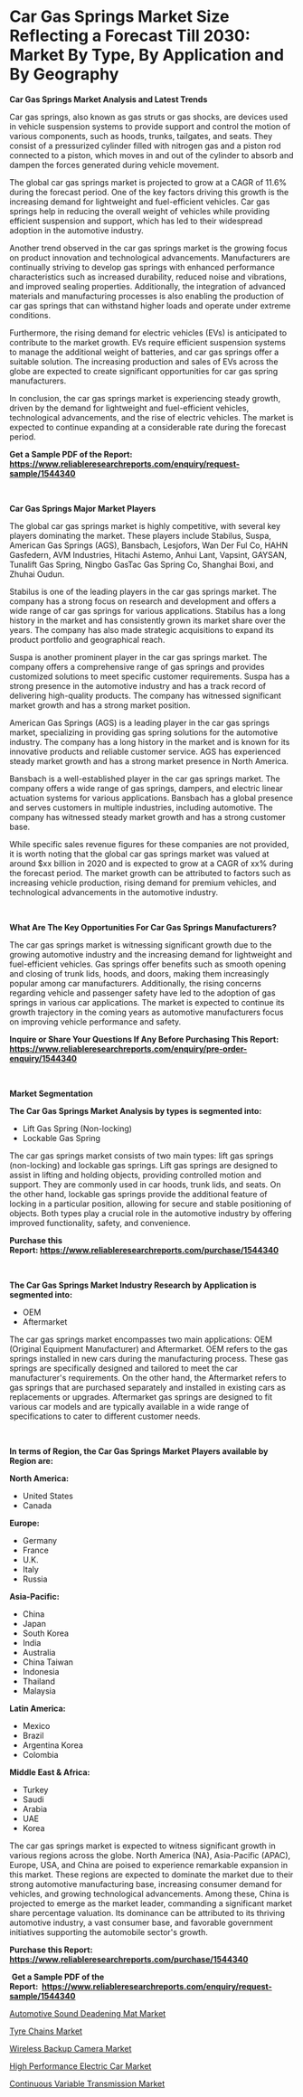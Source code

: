 <p><h1>Car Gas Springs Market Size Reflecting a Forecast Till 2030: Market By Type, By Application and By Geography</h1></p><p><strong>Car Gas Springs Market Analysis and Latest Trends</strong></p>
<p><p>Car gas springs, also known as gas struts or gas shocks, are devices used in vehicle suspension systems to provide support and control the motion of various components, such as hoods, trunks, tailgates, and seats. They consist of a pressurized cylinder filled with nitrogen gas and a piston rod connected to a piston, which moves in and out of the cylinder to absorb and dampen the forces generated during vehicle movement.</p><p>The global car gas springs market is projected to grow at a CAGR of 11.6% during the forecast period. One of the key factors driving this growth is the increasing demand for lightweight and fuel-efficient vehicles. Car gas springs help in reducing the overall weight of vehicles while providing efficient suspension and support, which has led to their widespread adoption in the automotive industry.</p><p>Another trend observed in the car gas springs market is the growing focus on product innovation and technological advancements. Manufacturers are continually striving to develop gas springs with enhanced performance characteristics such as increased durability, reduced noise and vibrations, and improved sealing properties. Additionally, the integration of advanced materials and manufacturing processes is also enabling the production of car gas springs that can withstand higher loads and operate under extreme conditions.</p><p>Furthermore, the rising demand for electric vehicles (EVs) is anticipated to contribute to the market growth. EVs require efficient suspension systems to manage the additional weight of batteries, and car gas springs offer a suitable solution. The increasing production and sales of EVs across the globe are expected to create significant opportunities for car gas spring manufacturers.</p><p>In conclusion, the car gas springs market is experiencing steady growth, driven by the demand for lightweight and fuel-efficient vehicles, technological advancements, and the rise of electric vehicles. The market is expected to continue expanding at a considerable rate during the forecast period.</p></p>
<p><strong>Get a Sample PDF of the Report:&nbsp; <a href="https://www.reliableresearchreports.com/enquiry/request-sample/1544340">https://www.reliableresearchreports.com/enquiry/request-sample/1544340</a></strong></p>
<p>&nbsp;</p>
<p><strong>Car Gas Springs Major Market Players</strong></p>
<p><p>The global car gas springs market is highly competitive, with several key players dominating the market. These players include Stabilus, Suspa, American Gas Springs (AGS), Bansbach, Lesjofors, Wan Der Ful Co, HAHN Gasfedern, AVM Industries, Hitachi Astemo, Anhui Lant, Vapsint, GAYSAN, Tunalift Gas Spring, Ningbo GasTac Gas Spring Co, Shanghai Boxi, and Zhuhai Oudun.</p><p>Stabilus is one of the leading players in the car gas springs market. The company has a strong focus on research and development and offers a wide range of car gas springs for various applications. Stabilus has a long history in the market and has consistently grown its market share over the years. The company has also made strategic acquisitions to expand its product portfolio and geographical reach.</p><p>Suspa is another prominent player in the car gas springs market. The company offers a comprehensive range of gas springs and provides customized solutions to meet specific customer requirements. Suspa has a strong presence in the automotive industry and has a track record of delivering high-quality products. The company has witnessed significant market growth and has a strong market position.</p><p>American Gas Springs (AGS) is a leading player in the car gas springs market, specializing in providing gas spring solutions for the automotive industry. The company has a long history in the market and is known for its innovative products and reliable customer service. AGS has experienced steady market growth and has a strong market presence in North America.</p><p>Bansbach is a well-established player in the car gas springs market. The company offers a wide range of gas springs, dampers, and electric linear actuation systems for various applications. Bansbach has a global presence and serves customers in multiple industries, including automotive. The company has witnessed steady market growth and has a strong customer base.</p><p>While specific sales revenue figures for these companies are not provided, it is worth noting that the global car gas springs market was valued at around $xx billion in 2020 and is expected to grow at a CAGR of xx% during the forecast period. The market growth can be attributed to factors such as increasing vehicle production, rising demand for premium vehicles, and technological advancements in the automotive industry.</p></p>
<p>&nbsp;</p>
<p><strong>What Are The Key Opportunities For Car Gas Springs Manufacturers?</strong></p>
<p><p>The car gas springs market is witnessing significant growth due to the growing automotive industry and the increasing demand for lightweight and fuel-efficient vehicles. Gas springs offer benefits such as smooth opening and closing of trunk lids, hoods, and doors, making them increasingly popular among car manufacturers. Additionally, the rising concerns regarding vehicle and passenger safety have led to the adoption of gas springs in various car applications. The market is expected to continue its growth trajectory in the coming years as automotive manufacturers focus on improving vehicle performance and safety.</p></p>
<p><strong>Inquire or Share Your Questions If Any Before Purchasing This Report: <a href="https://www.reliableresearchreports.com/enquiry/pre-order-enquiry/1544340">https://www.reliableresearchreports.com/enquiry/pre-order-enquiry/1544340</a></strong></p>
<p>&nbsp;</p>
<p><strong>Market Segmentation</strong></p>
<p><strong>The Car Gas Springs Market Analysis by types is segmented into:</strong></p>
<p><ul><li>Lift Gas Spring (Non-locking)</li><li>Lockable Gas Spring</li></ul></p>
<p><p>The car gas springs market consists of two main types: lift gas springs (non-locking) and lockable gas springs. Lift gas springs are designed to assist in lifting and holding objects, providing controlled motion and support. They are commonly used in car hoods, trunk lids, and seats. On the other hand, lockable gas springs provide the additional feature of locking in a particular position, allowing for secure and stable positioning of objects. Both types play a crucial role in the automotive industry by offering improved functionality, safety, and convenience.</p></p>
<p><strong>Purchase this Report:&nbsp;<a href="https://www.reliableresearchreports.com/purchase/1544340">https://www.reliableresearchreports.com/purchase/1544340</a></strong></p>
<p>&nbsp;</p>
<p><strong>The Car Gas Springs Market Industry Research by Application is segmented into:</strong></p>
<p><ul><li>OEM</li><li>Aftermarket</li></ul></p>
<p><p>The car gas springs market encompasses two main applications: OEM (Original Equipment Manufacturer) and Aftermarket. OEM refers to the gas springs installed in new cars during the manufacturing process. These gas springs are specifically designed and tailored to meet the car manufacturer's requirements. On the other hand, the Aftermarket refers to gas springs that are purchased separately and installed in existing cars as replacements or upgrades. Aftermarket gas springs are designed to fit various car models and are typically available in a wide range of specifications to cater to different customer needs.</p></p>
<p>&nbsp;</p>
<p><strong>In terms of Region, the Car Gas Springs Market Players available by Region are:</strong></p>
<p>
    <p> <strong> North America: </strong>
        <ul>
            <li>United States</li>
            <li>Canada</li>
        </ul>
        </p> 
    <p> <strong> Europe: </strong>
        <ul>
            <li>Germany</li>
            <li>France</li>
            <li>U.K.</li>
            <li>Italy</li>
            <li>Russia</li>
        </ul>
        </p> 
    <p> <strong> Asia-Pacific: </strong>
        <ul>
            <li>China</li>
            <li>Japan</li>
            <li>South Korea</li>
            <li>India</li>
            <li>Australia</li>
            <li>China Taiwan</li>
            <li>Indonesia</li>
            <li>Thailand</li>
            <li>Malaysia</li>
        </ul>
        </p> 
    <p> <strong> Latin America: </strong>
        <ul>
            <li>Mexico</li>
            <li>Brazil</li>
            <li>Argentina Korea</li>
            <li>Colombia</li>
        </ul>
        </p> 
    <p> <strong> Middle East & Africa: </strong>
        <ul>
            <li>Turkey</li>
            <li>Saudi</li>
            <li>Arabia</li>
            <li>UAE</li>
            <li>Korea</li>
        </ul>
    </p>
    </p>
<p><p>The car gas springs market is expected to witness significant growth in various regions across the globe. North America (NA), Asia-Pacific (APAC), Europe, USA, and China are poised to experience remarkable expansion in this market. These regions are expected to dominate the market due to their strong automotive manufacturing base, increasing consumer demand for vehicles, and growing technological advancements. Among these, China is projected to emerge as the market leader, commanding a significant market share percentage valuation. Its dominance can be attributed to its thriving automotive industry, a vast consumer base, and favorable government initiatives supporting the automobile sector's growth.</p></p>
<p><strong>Purchase this Report: <a href="https://www.reliableresearchreports.com/purchase/1544340">https://www.reliableresearchreports.com/purchase/1544340</a></strong></p>
<p>&nbsp;<strong>Get a Sample PDF of the Report:&nbsp;&nbsp;<a href="https://www.reliableresearchreports.com/enquiry/request-sample/1544340">https://www.reliableresearchreports.com/enquiry/request-sample/1544340</a></strong></p>
<p><strong></strong></p>
<p><p><a href="https://github.com/gshchiplitsov/Market-Research-Report-List-1/blob/main/automotive-sound-deadening-mat-market.md">Automotive Sound Deadening Mat Market</a></p><p><a href="https://github.com/rahu1503/Market-Research-Report-List-1/blob/main/tyre-chains-market.md">Tyre Chains Market</a></p><p><a href="https://github.com/rahu1501/Market-Research-Report-List-1/blob/main/wireless-backup-camera-market.md">Wireless Backup Camera Market</a></p><p><a href="https://github.com/rahu1502/Market-Research-Report-List-1/blob/main/high-performance-electric-car-market.md">High Performance Electric Car Market</a></p><p><a href="https://github.com/ambrozg/Market-Research-Report-List-1/blob/main/continuous-variable-transmission-market.md">Continuous Variable Transmission Market</a></p></p>